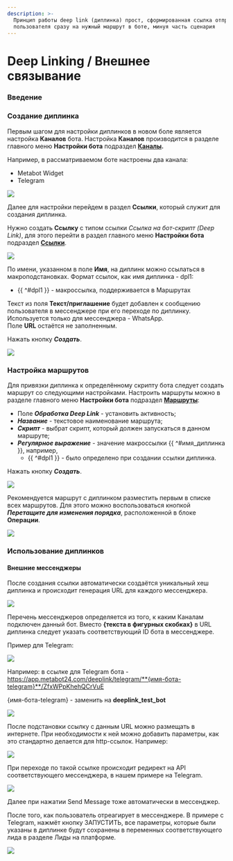 ```yaml
---
description: >-
  Принцип работы deep link (диплинка) прост, сформированная ссылка отправляет
  пользователя сразу на нужный маршрут в боте, минуя часть сценария
---
```


# Deep Linking / Внешнее связывание

### Введение

### Создание диплинка

Первым шагом для настройки диплинков в новом боле является настройка **Каналов** бота. Настройка **Каналов** производится в разделе главного меню **Настройки бота** подраздел [**Каналы**](https://app.metabot24.com/bot-channel)**.**

Например, в рассматриваемом боте настроены два канала:

* Metabot Widget
* Telegram

![](.gitbook/assets/izobrazhenie%20%28446%29.png)

Далее для настройки перейдем в раздел **Ссылки**, который  служит для создания диплинка.

Нужно создать **Ссылку** с типом ссылки _Ссылка на бот-скрипт \(Deep Link\)_, для этого перейти в раздел главного меню **Настройки бота** подраздел [**Ссылки**](https://app.metabot24.com/link).

![](.gitbook/assets/izobrazhenie%20%28434%29.png)

По имени, указанном в поле **Имя**, на диплинк можно ссылаться в макроподстановках. Формат ссылок, как имя диплинка - dpl1:

* {{ ^\#dpl1 }} - макроссылка, поддерживается в Маршрутах

Текст из поля **Текст/приглашение** будет добавлен к сообщению пользователя в мессенджере при его переходе по диплинку. Используется только для мессенджера - WhatsApp.  
Поле **URL** остаётся не заполненным.

Нажать кнопку _**Создать**_.

![](.gitbook/assets/izobrazhenie%20%28440%29.png)

### Настройка маршрутов

Для привязки диплинка к определённому скрипту бота следует создать маршрут со следующими настройками. Настроить маршруты можно в разделе главного меню **Настройки бота** подраздел [**Маршруты**](https://app.metabot24.com/route): 

* Поле _**Обработка Deep Link**_ - установить активность;
* _**Название**_ - текстовое наименование маршрута;
* _**Скрипт**_ - выбрат скрипт, который должен запускаться в данном маршруте;
* _**Регулярное выражение**_ - значение макроссылки {{ ^\#имя\_диплинка }}, например, 
  * {{ ^\#dpl1 }} - было определено при создании ссылки диплинка. 

Нажать кнопку _**Создать**_.

![](.gitbook/assets/izobrazhenie%20%28443%29.png)

Рекомендуется маршрут с диплинком разместить первым в списке всех маршрутов. Для этого можно воспользоваться кнопкой _**Перетащите для изменения порядка**_, расположенной в блоке **Операции**.

![](.gitbook/assets/izobrazhenie%20%28435%29.png)

### Использование диплинков

#### Внешние мессенджеры

После создания ссылки автоматически создаётся уникальный хеш диплинка и происходит генерация URL для каждого мессенджера.

![](.gitbook/assets/izobrazhenie%20%28439%29.png)

Перечень мессенджеров определяется из того, к каким Каналам подключен данный бот. Вместо **{текста в фигурных скобках}** в URL диплинка следует указать соответствующий ID бота в мессенджере.

Пример для Telegram:

![](.gitbook/assets/izobrazhenie%20%28445%29.png)

Например: в ссылке для Telegram бота - https://app.metabot24.com/deeplink/telegram/**{имя-бота-telegram}**/ZfxWPpKhehQCrVuE

{имя-бота-telegram}  - заменить на **deeplink\_test\_bot**

![](.gitbook/assets/izobrazhenie%20%28436%29.png)

После подстановки ссылку с данным URL можно размещать в интернете. При необходимости к ней можно добавить параметры, как это стандартно делается для http-ссылок. Например:

![](.gitbook/assets/izobrazhenie%20%28441%29.png)

При переходе по такой ссылке происходит редирект на API соответствующего мессенджера, в нашем примере на Telegram.

![](.gitbook/assets/izobrazhenie%20%28447%29.png)

Далее при нажатии Send Message тоже автоматически в мессенджер. 

После того, как пользователь отреагирует в мессенджере. В примере с Telegram, нажмёт кнопку ЗАПУСТИТЬ, все параметры, которые были указаны в диплинке будут сохранены в переменных соответствующего лида в разделе Лиды на платформе.

![](.gitbook/assets/izobrazhenie%20%28437%29.png)

